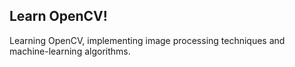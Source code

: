 Learn OpenCV!
---
Learning OpenCV, implementing image processing techniques
and machine-learning algorithms.
